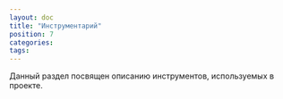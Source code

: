 ```yaml
---
layout: doc
title: "Инструментарий"
position: 7
categories: 
tags: 
---
```


Данный раздел посвящен описанию инструментов, используемых в проекте.

 



 

 

